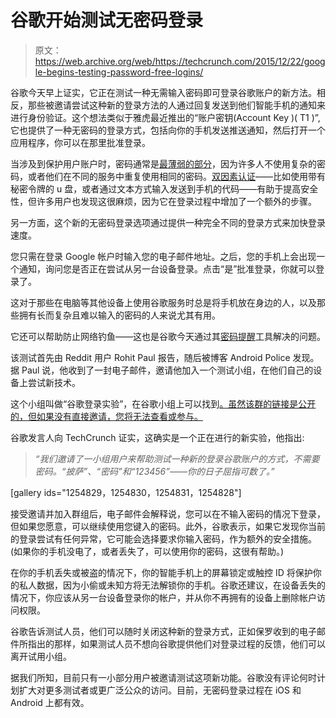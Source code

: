 # 谷歌开始测试无密码登录

> 原文：<https://web.archive.org/web/https://techcrunch.com/2015/12/22/google-begins-testing-password-free-logins/>

谷歌今天早上证实，它正在测试一种无需输入密码即可登录谷歌账户的新方法。相反，那些被邀请尝试这种新的登录方法的人通过回复发送到他们智能手机的通知来进行身份验证。这个想法类似于雅虎最近推出的“账户密钥(Account Key )( T1 )”,它也提供了一种无密码的登录方式，包括向你的手机发送推送通知，然后打开一个应用程序，你可以在那里批准登录。

当涉及到保护用户账户时，密码通常是[最薄弱的部分](https://web.archive.org/web/20230317131440/http://gizmodo.com/the-25-most-popular-passwords-of-2014-were-all-doomed-1680596951)，因为许多人不使用复杂的密码，或者他们在不同的服务中重复使用相同的密码。[双因素认证](https://web.archive.org/web/20230317131440/https://en.wikipedia.org/wiki/Two-factor_authentication)——比如使用带有秘密令牌的 u 盘，或者通过文本方式输入发送到手机的代码——有助于提高安全性，但许多用户也发现这很麻烦，因为它在登录过程中增加了一个额外的步骤。

另一方面，这个新的无密码登录选项通过提供一种完全不同的登录方式来加快登录速度。

您只需在登录 Google 帐户时输入您的电子邮件地址。之后，您的手机上会出现一个通知，询问您是否正在尝试从另一台设备登录。点击“是”批准登录，你就可以登录了。

这对于那些在电脑等其他设备上使用谷歌服务时总是将手机放在身边的人，以及那些拥有长而复杂且难以输入的密码的人来说尤其有用。

它还可以帮助防止网络钓鱼——这也是谷歌今天通过其[密码提醒](https://web.archive.org/web/20230317131440/https://googleblog.blogspot.com/2015/04/protect-your-google-account-with.html)工具解决的问题。

该测试首先由 Reddit 用户 Rohit Paul 报告，随后被博客 Android Police 发现。据 Paul 说，他收到了一封电子邮件，邀请他加入一个测试小组，在他们自己的设备上尝试新技术。

这个小组叫做“谷歌登录实验”，在谷歌小组上可以找到[。虽然该群的链接是公开的，但如果没有直接邀请，您将无法查看或参与。](https://web.archive.org/web/20230317131440/https://groups.google.com/forum/#!forum/sign-in-experiments-at-google)

谷歌发言人向 TechCrunch 证实，这确实是一个正在进行的新实验，他指出:

> *“我们邀请了一小组用户来帮助测试一种新的登录谷歌账户的方式，不需要密码。“披萨”、“密码”和“123456”——你的日子屈指可数了。”*

[gallery ids="1254829，1254830，1254831，1254828"]

接受邀请并加入群组后，电子邮件会解释说，您可以在不输入密码的情况下登录，但如果您愿意，可以继续使用您键入的密码。此外，谷歌表示，如果它发现你当前的登录尝试有任何异常，它可能会选择要求你输入密码，作为额外的安全措施。(如果你的手机没电了，或者丢失了，可以使用你的密码，这很有帮助。)

在你的手机丢失或被盗的情况下，你的智能手机上的屏幕锁定或触控 ID 将保护你的私人数据，因为小偷或未知方将无法解锁你的手机。谷歌还建议，在设备丢失的情况下，你应该从另一台设备登录你的帐户，并从你不再拥有的设备上删除帐户访问权限。

谷歌告诉测试人员，他们可以随时关闭这种新的登录方式，正如保罗收到的电子邮件所指出的那样，如果测试人员不想向谷歌提供他们对登录过程的反馈，他们可以离开试用小组。

据我们所知，目前只有一小部分用户被邀请测试这项新功能。谷歌没有评论何时计划扩大对更多测试者或更广泛公众的访问。目前，无密码登录过程在 iOS 和 Android 上都有效。